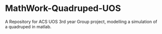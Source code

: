 # MathWork-Quadruped-UOS
A Repository for ACS UOS 3rd year Group project, modelling a simulation of a quadruped in matlab.
